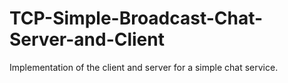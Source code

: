 # TCP-Simple-Broadcast-Chat-Server-and-Client
Implementation of the client and server for a simple chat service.
